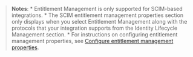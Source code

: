 > **Notes**:
    * Entitlement Management is only supported for SCIM-based integrations.
    * The SCIM entitlement management properties section only displays when you select Entitlement Management along with the protocols that your integration supports from the Identity Lifecycle Management section.
    * For instructions on configuring entitlement management properties, see [Configure entitlement management properties](#configure-entitlement-management-properties).